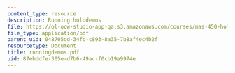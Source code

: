 ```yaml
---
content_type: resource
description: Running holodemos
file: https://ol-ocw-studio-app-qa.s3.amazonaws.com/courses/mas-450-holographic-imaging-spring-2003/87ebddfe305ed7b649acf0cb19a9974e_runningdemos.pdf
file_type: application/pdf
parent_uid: 048705dd-34fc-c893-8a35-7b8af4ec4b2f
resourcetype: Document
title: runningdemos.pdf
uid: 87ebddfe-305e-d7b6-49ac-f0cb19a9974e
---
```

